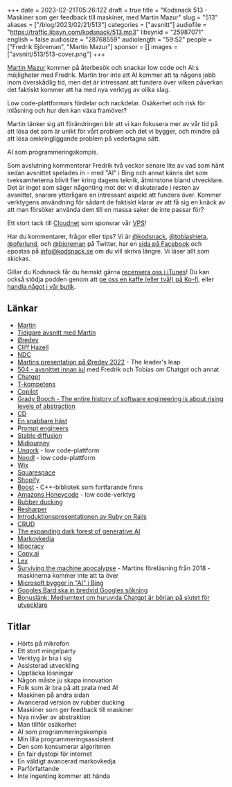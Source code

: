 +++
date = 2023-02-21T05:26:12Z
draft = true
title = "Kodsnack 513 - Maskiner som ger feedback till maskiner, med Martin Mazur"
slug = "513"
aliases = ["/blog/2023/02/21/513"]
categories = ["avsnitt"]
audiofile = "https://traffic.libsyn.com/kodsnack/513.mp3"
libsynid = "25987071"
english = false
audiosize = "28768559"
audiolength = "59:52"
people = ["Fredrik Björeman", "Martin Mazur"]
sponsor = []
images = ["avsnitt/513/513-cover.png"]
+++

[Martin Mazur](https://mazur.today/) kommer på återbesök och snackar low code och AI:s möjligheter med Fredrik. Martin tror inte att AI kommer att ta någons jobb inom överskådlig tid, men det är intressant att fundera över vilken påverkan det faktiskt kommer att ha med nya verktyg av olika slag.

Low code-plattformars fördelar och nackdelar. Osäkerhet och risk för inlåsning och hur den kan växa framöver?

Martin tänker sig att förändringen blir att vi kan fokusera mer av vår tid på att lösa det som är unikt för vårt problem och det vi bygger, och mindre på att lösa omkringliggande problem på vedertagna sätt.

AI som programmeringskompis.

Som avslutning kommenterar Fredrik två veckor senare lite av vad som hänt sedan avsnittet spelades in - med "AI" i Bing och annat känns det som tveksamheterna blivit fler kring dagens teknik, åtminstone bland utvecklare. Det är inget som säger någonting mot det vi diskuterade i resten av avsnittet, snarare ytterligare en intressant aspekt att fundera över. Kommer verktygens användning för sådant de faktiskt klarar av att få sig en knäck av att man försöker använda dem till en massa saker de inte passar för?

Ett stort tack till [Cloudnet](https://www.cloudnet.se) som sponsrar vår [VPS](https://en.wikipedia.org/wiki/Virtual_private_server)!

Har du kommentarer, frågor eller tips? Vi är [@kodsnack](https://www.twitter.com/kodsnack), [@tobiashieta](https://www.twitter.com/tobiashieta), [@oferlund](https://www.twitter.com/oferlund), och [@bjoreman](https://www.twitter.com/bjoreman) på Twitter, har en [sida på Facebook](https://www.facebook.com/kodsnack) och epostas på [info@kodsnack.se](mailto:info@kodsnack.se) om du vill skriva längre. Vi läser allt som skickas.

Gillar du Kodsnack får du hemskt gärna [recensera oss i iTunes](https://itunes.apple.com/se/podcast/kodsnack/id561631498?l=en)! Du kan också stödja podden genom att <a href="https://ko-fi.com/kodsnack" rel="payment">ge oss en kaffe (eller två!) på Ko-fi</a>, eller [handla något i vår butik](https://shop.spreadshirt.se/kodsnack/).

## Länkar ##
* [Martin](https://mazur.today/)
* [Tidigare avsnitt med Martin](https://kodsnack.se/people/martin-mazur/)
* [Øredev](https://oredev.org/)
* [Cliff Hazell](https://www.cliffhazell.com/)
* [NDC](https://ndcconferences.com/)
* [Martins presentation på Øredev 2022](https://www.youtube.com/watch?v=Oc5Eame4a14) - The leader's leap
* [504 - avsnittet innan jul](https://kodsnack.se/504/) med Fredrik och Tobias om Chatgpt och annat
* [Chatgpt](https://en.wikipedia.org/wiki/ChatGPT)
* [T-kompetens](https://en.wikipedia.org/wiki/T-shaped_skills)
* [Copilot](https://en.wikipedia.org/wiki/GitHub_Copilot)
* [Grady Booch - The entire history of software engineering is about rising levels of abstraction](https://twitter.com/Grady_Booch/status/1619782770959712256?s=20)
* [CD](https://en.wikipedia.org/wiki/Compact_disc)
* [En snabbare häst](https://hbr.org/2011/08/henry-ford-never-said-the-fast)
* P[rompt engineers](https://en.wikipedia.org/wiki/Prompt_engineering)
* [Stable diffusion](https://en.wikipedia.org/wiki/Stable_Diffusion)
* [Midjourney](https://en.wikipedia.org/wiki/Midjourney)
* [Unqork](https://www.unqork.com/) - low code-plattform
* [Noodl](https://www.noodl.net/) - low code-plattform
* [Wix](https://en.wikipedia.org/wiki/Wix.com)
* [Squarespace](https://en.wikipedia.org/wiki/Squarespace)
* [Shopify](https://en.wikipedia.org/wiki/Shopify)
* [Boost](https://en.wikipedia.org/wiki/Boost_%28C%2B%2B_libraries%29) - C++-bibliotek som fortfarande finns
* [Amazons Honeycode](https://www.honeycode.aws/) - low code-verktyg
* [Rubber ducking](https://en.wikipedia.org/wiki/Rubber_duck_debugging)
* [Resharper](https://www.jetbrains.com/resharper/)
* [Introduktionspresentationen av Ruby on Rails](https://www.youtube.com/watch?v=Gzj723LkRJY)
* [CRUD](https://en.wikipedia.org/wiki/Create,_read,_update_and_delete)
* [The expanding dark forest of generative AI](https://maggieappleton.com/ai-dark-forest)
* [Markovkedja](https://en.wikipedia.org/wiki/Markov_chain)
* [Idiocracy](https://en.wikipedia.org/wiki/Idiocracy)
* [Copy.ai](https://www.copy.ai/)
* [Lex](https://lex.page/)
* [Surviving the machine apocalypse](https://mazur.today/video/surviving-the-machine-apocalypse/) - Martins föreläsning från 2018 - maskinerna kommer inte att ta över
* [Microsoft bygger in "AI" i Bing](https://www.theverge.com/2023/2/15/23599072/microsoft-ai-bing-personality-conversations-spy-employees-webcams)
* [Googles Bard ska in bredvid Googles sökning](https://www.theverge.com/2023/2/8/23590864/google-ai-chatbot-bard-mistake-error-exoplanet-demo)
* [Bonuslänk: Mediumtext om huruvida Chatgpt är början på slutet för utvecklare](https://medium.com/geekculture/the-rise-of-chatgpt-and-the-fall-of-the-software-developer-is-this-the-beginning-of-the-end-a48485e6da1b)

## Titlar ##
* Hörts på mikrofon
* Ett stort mingelparty
* Verktyg är bra i sig
* Assisterad utveckling
* Upptäcka lösningar
* Någon måste ju skapa innovation
* Folk som är bra på att prata med AI
* Maskinen på andra sidan
* Avancerad version av rubber ducking
* Maskiner som ger feedback till maskiner
* Nya nivåer av abstraktion
* Man tillför osäkerhet
* AI som programmeringskompis
* Min lilla programmeringsassistent
* Den som konsumerar algoritmen
* En fair dystopi för internet
* En väldigt avancerad markovkedja
* Parförfattande
* Inte ingenting kommer att hända